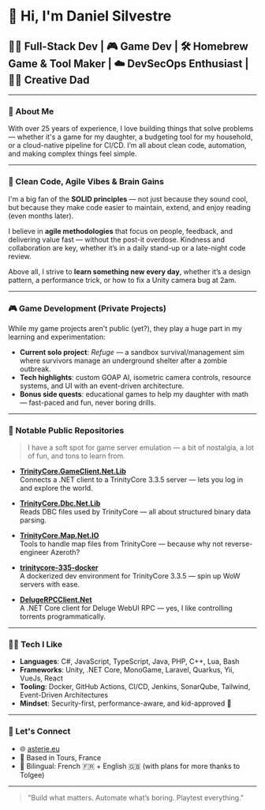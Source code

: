 # 👋 Hi, I'm Daniel Silvestre

## 🧑‍💻 Full-Stack Dev | 🎮 Game Dev | 🛠️ Homebrew Game & Tool Maker | ☁️ DevSecOps Enthusiast | 👨‍👧 Creative Dad

---

### 🧠 About Me

With over 25 years of experience, I love building things that solve problems — whether it's a game for my daughter, a budgeting tool for my household, or a cloud-native pipeline for CI/CD. I’m all about clean code, automation, and making complex things feel simple.

---

### 🧼 Clean Code, Agile Vibes & Brain Gains

I'm a big fan of the **SOLID principles** — not just because they sound cool, but because they make code easier to maintain, extend, and enjoy reading (even months later).

I believe in **agile methodologies** that focus on people, feedback, and delivering value fast — without the post-it overdose. Kindness and collaboration are key, whether it’s in a daily stand-up or a late-night code review.

Above all, I strive to **learn something new every day**, whether it’s a design pattern, a performance trick, or how to fix a Unity camera bug at 2am.

---

### 🎮 Game Development (Private Projects)

While my game projects aren't public (yet?), they play a huge part in my learning and experimentation:

- **Current solo project**: *Refuge* — a sandbox survival/management sim where survivors manage an underground shelter after a zombie outbreak.
- **Tech highlights**: custom GOAP AI, isometric camera controls, resource systems, and UI with an event-driven architecture.
- **Bonus side quests**: educational games to help my daughter with math — fast-paced and fun, never boring drills.

---

### 🧪 Notable Public Repositories

> I have a soft spot for game server emulation — a bit of nostalgia, a lot of fun, and tons to learn from.

- [**TrinityCore.GameClient.Net.Lib**](https://github.com/valcriss/TrinityCore.GameClient.Net.Lib)  
  Connects a .NET client to a TrinityCore 3.3.5 server — lets you log in and explore the world.

- [**TrinityCore.Dbc.Net.Lib**](https://github.com/valcriss/TrinityCore.Dbc.Net.Lib)  
  Reads DBC files used by TrinityCore — all about structured binary data parsing.

- [**TrinityCore.Map.Net.IO**](https://github.com/valcriss/TrinityCore.Map.Net.IO)  
  Tools to handle map files from TrinityCore — because why not reverse-engineer Azeroth?

- [**trinitycore-335-docker**](https://github.com/valcriss/trinitycore-335-docker)  
  A dockerized dev environment for TrinityCore 3.3.5 — spin up WoW servers with ease.

- [**DelugeRPCClient.Net**](https://github.com/valcriss/DelugeRPCClient.Net)  
  A .NET Core client for Deluge WebUI RPC — yes, I like controlling torrents programmatically.

---

### 🧑‍🔧 Tech I Like

- **Languages**: C#, JavaScript, TypeScript, Java, PHP, C++, Lua, Bash
- **Frameworks**: Unity, .NET Core, MonoGame, Laravel, Quarkus, Yii, VueJs, React
- **Tooling**: Docker, GitHub Actions, CI/CD, Jenkins, SonarQube, Tailwind, Event-Driven Architectures
- **Mindset**: Security-first, performance-aware, and kid-approved 👧

---

### 🔗 Let's Connect

- 🌐 [asterie.eu](https://asterie.eu/)
- 📍 Based in Tours, France
- 💬 Bilingual: French 🇫🇷 + English 🇬🇧 (with plans for more thanks to Tolgee)

---

> "Build what matters. Automate what’s boring. Playtest everything."


